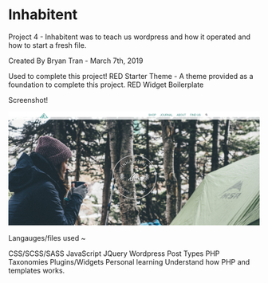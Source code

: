 # Inhabitent

Project 4 - Inhabitent was to teach us wordpress and how it operated and how to start a fresh file.

Created By
Bryan Tran - March 7th, 2019

Used to complete this project!
RED Starter Theme - A theme provided as a foundation to complete this project. 
RED Widget Boilerplate


Screenshot!

![](themes/project4-assets/screenshot.png)

Langauges/files used ~

CSS/SCSS/SASS 
JavaScript
JQuery
Wordpress
Post Types
PHP
Taxonomies
Plugins/Widgets 
Personal learning
Understand how PHP and templates works.



